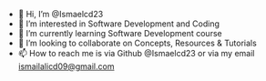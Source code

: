 - 👋 Hi, I’m @Ismaelcd23
- 👀 I’m interested in Software Development and Coding
- 🌱 I’m currently learning Software Development course
- 💞️ I’m looking to collaborate on Concepts, Resources & Tutorials
- 📫 How to reach me is via Github @Ismaelcd23 or via my email ismailalicd09@gmail.com

<!---
Ismaelcd23/Ismaelcd23 is a ✨ special ✨ repository because its `README.md` (this file) appears on your GitHub profile.
You can click the Preview link to take a look at your changes.
--->
